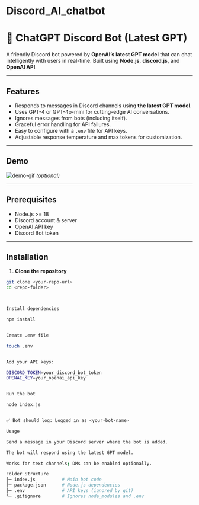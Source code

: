 # Discord_AI_chatbot
# 🤖 ChatGPT Discord Bot (Latest GPT)

A friendly Discord bot powered by **OpenAI’s latest GPT model** that can chat intelligently with users in real-time. Built using **Node.js**, **discord.js**, and **OpenAI API**.  

---

## Features

- Responds to messages in Discord channels using **the latest GPT model**.  
- Uses GPT-4 or GPT-4o-mini for cutting-edge AI conversations.  
- Ignores messages from bots (including itself).  
- Graceful error handling for API failures.  
- Easy to configure with a `.env` file for API keys.  
- Adjustable response temperature and max tokens for customization.  

---

## Demo

![demo-gif](link-to-your-demo-gif-or-screenshot) *(optional)*

---

## Prerequisites

- Node.js >= 18  
- Discord account & server  
- OpenAI API key  
- Discord Bot token  

---

## Installation

1. **Clone the repository**
```bash
git clone <your-repo-url>
cd <repo-folder>



Install dependencies

npm install


Create .env file

touch .env


Add your API keys:

DISCORD_TOKEN=your_discord_bot_token
OPENAI_KEY=your_openai_api_key


Run the bot

node index.js


✅ Bot should log: Logged in as <your-bot-name>

Usage

Send a message in your Discord server where the bot is added.

The bot will respond using the latest GPT model.

Works for text channels; DMs can be enabled optionally.

Folder Structure
├─ index.js          # Main bot code
├─ package.json      # Node.js dependencies
├─ .env              # API keys (ignored by git)
└─ .gitignore        # Ignores node_modules and .env
